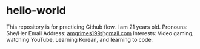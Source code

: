 # hello-world
This repository is for practicing Github flow.
I am 21 years old.
Pronouns: She/Her
Email Address: amgrimes199@gmail.com
Interests: Video gaming, watching YouTube, Learning Korean, and learning to code.
